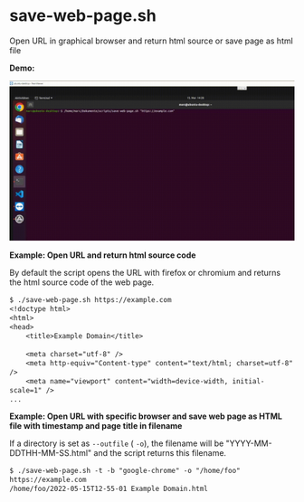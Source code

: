 # save-web-page.sh
Open URL in graphical browser and return html source or save page as html file

**Demo:**

![Demo](save-web-page.sh.gif)

**Example: Open URL and return html source code**

By default the script opens the URL with firefox or chromium and returns the html source code of the web page.

```
$ ./save-web-page.sh https://example.com
<!doctype html>
<html>
<head>
    <title>Example Domain</title>

    <meta charset="utf-8" />
    <meta http-equiv="Content-type" content="text/html; charset=utf-8" />
    <meta name="viewport" content="width=device-width, initial-scale=1" />
...
```

**Example: Open URL with specific browser and save web page as HTML file with timestamp and page title in filename**

If a directory is set as `--outfile` ( `-o`), the filename will be "YYYY-MM-DDTHH-MM-SS.html" and the script returns this filename.

```
$ ./save-web-page.sh -t -b "google-chrome" -o "/home/foo" https://example.com
/home/foo/2022-05-15T12-55-01 Example Domain.html
```

